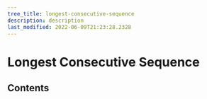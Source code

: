 ```yaml
---
tree_title: longest-consecutive-sequence
description: description
last_modified: 2022-06-09T21:23:28.2328
---
```


# Longest Consecutive Sequence

## Contents
